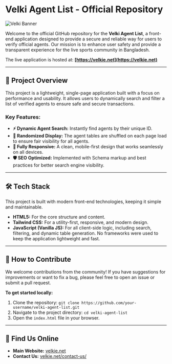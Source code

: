# Velki Agent List - Official Repository

![Velki Banner](https://velkie.net/wp-content/uploads/2024/09/cropped-site-main-logo-22.jpg)

Welcome to the official GitHub repository for the **Velki Agent List**, a front-end application designed to provide a secure and reliable way for users to verify official agents. Our mission is to enhance user safety and provide a transparent experience for the live sports community in Bangladesh.

The live application is hosted at: **[https://velkie.net](https://velkie.net)**

---

## 🚀 Project Overview

This project is a lightweight, single-page application built with a focus on performance and usability. It allows users to dynamically search and filter a list of verified agents to ensure safe and secure transactions.

### Key Features:
* **⚡️ Dynamic Agent Search:** Instantly find agents by their unique ID.
* **🔄 Randomized Display:** The agent tables are shuffled on each page load to ensure fair visibility for all agents.
* **📱 Fully Responsive:** A clean, mobile-first design that works seamlessly on all devices.
* **🛡️ SEO Optimized:** Implemented with Schema markup and best practices for better search engine visibility.

---

## 🛠️ Tech Stack

This project is built with modern front-end technologies, keeping it simple and maintainable.

* **HTML5:** For the core structure and content.
* **Tailwind CSS:** For a utility-first, responsive, and modern design.
* **JavaScript (Vanilla JS):** For all client-side logic, including search, filtering, and dynamic table generation. No frameworks were used to keep the application lightweight and fast.

---

## 🤝 How to Contribute

We welcome contributions from the community! If you have suggestions for improvements or want to fix a bug, please feel free to open an issue or submit a pull request.

**To get started locally:**
1.  Clone the repository: `git clone https://github.com/your-username/velki-agent-list.git`
2.  Navigate to the project directory: `cd velki-agent-list`
3.  Open the `index.html` file in your browser.

---

## 🔗 Find Us Online

* **Main Website:** [velkie.net](https://velkie.net)
* **Contact Us:** [velkie.net/contact-us/](https://velkie.net/contact-us/)
